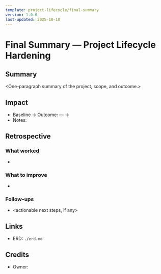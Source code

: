 ```yaml
---
template: project-lifecycle/final-summary
version: 1.0.0
last-updated: 2025-10-10
---
```


# Final Summary — Project Lifecycle Hardening

## Summary

<One-paragraph summary of the project, scope, and outcome.>

## Impact

- Baseline → Outcome: <metric name> — <before> → <after>
- Notes: <brief context for metrics and effects>

## Retrospective

### What worked

- <list>

### What to improve

- <list>

### Follow-ups

- <actionable next steps, if any>

## Links

- ERD: `./erd.md`

## Credits

- Owner: <owner or team>
